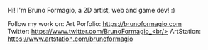Hi! I'm Bruno Formagio, a 2D artist, web and game dev! :)

Follow my work on:
Art Porfolio: https://brunoformagio.com<br/>
Twitter: https://www.twitter.com/BrunoFormagio_<br/>
ArtStation: https://www.artstation.com/brunoformagio<br/>
